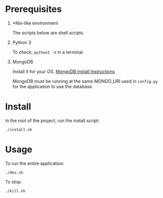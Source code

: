 # Prerequisites

1. \*Nix-like environment

    The scripts below are shell scripts.

2. Python 3

   To check, `python3 -V` in a terminal.

3. MongoDB

   Install it for your OS. [MongoDB Install Instructions](https://docs.mongodb.com/manual/installation/)

   MongoDB must be running at the same MONGO_URI used in `config.py` for the application to use the database.

# Install

In the root of the project, run the install script:

`./install.sh`

# Usage

To run the entire application:

`./dev.sh`

To stop:

`./kill.sh`
